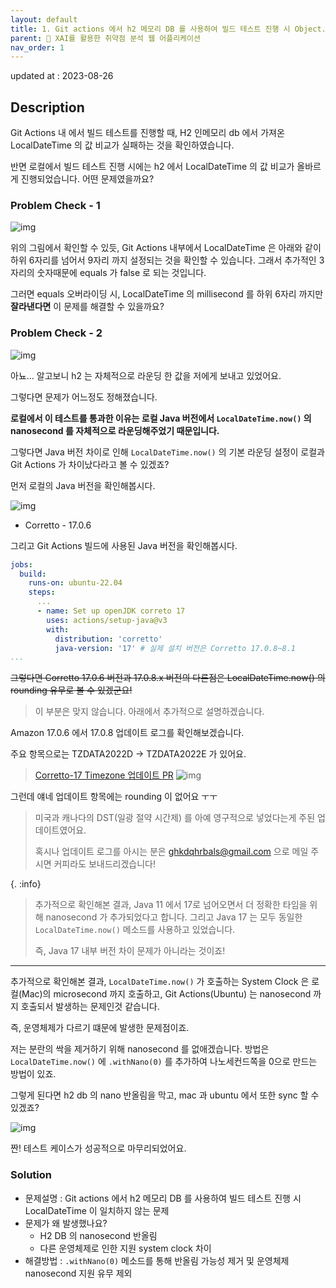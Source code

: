 ```yaml
---
layout: default
title: 1. Git actions 에서 h2 메모리 DB 를 사용하여 빌드 테스트 진행 시 Object.equals 에러 처리 
parent: 📌 XAI를 활용한 취약점 분석 웹 어플리케이션
nav_order: 1
---
```


updated at : 2023-08-26

## Description

Git Actions 내 에서 빌드 테스트를 진행할 때, H2 인메모리 db 에서 가져온 LocalDateTime 의 값 비교가 실패하는 것을 확인하였습니다.

반면 로컬에서 빌드 테스트 진행 시에는 h2 에서 LocalDateTime 의 값 비교가 올바르게 진행되었습니다. 어떤 문제였을까요?


### Problem Check - 1

![img](../../assets/f/3.png)

위의 그림에서 확인할 수 있듯, Git Actions 내부에서 LocalDateTime 은 아래와 같이 하위 6자리를 넘어서 9자리 까지 설정되는 것을 확인할 수 있습니다. 
그래서 추가적인 3자리의 숫자때문에 equals 가 false 로 되는 것입니다.

그러면 equals 오버라이딩 시, LocalDateTime 의 millisecond 를 하위 6자리 까지만 **잘라낸다면** 이 문제를 해결할 수 있을까요?

### Problem Check - 2

![img](../../assets/f/2.png)

아뇨... 알고보니 h2 는 자체적으로 라운딩 한 값을 저에게 보내고 있었어요.

그렇다면 문제가 어느정도 정해졌습니다.

**로컬에서 이 테스트를 통과한 이유는 로컬 Java 버전에서 `LocalDateTime.now()` 의 nanosecond 를 자체적으로 라운딩해주었기 때문입니다.**

그렇다면 Java 버전 차이로 인해 `LocalDateTime.now()` 의 기본 라운딩 설정이 로컬과 Git Actions 가 차이났다라고 볼 수 있겠죠?

먼저 로컬의 Java 버전을 확인해봅시다.

![img](../../assets/f/5.png)

* Corretto - 17.0.6

그리고 Git Actions 빌드에 사용된 Java 버전을 확인해봅시다.

```yaml
jobs:
  build:
    runs-on: ubuntu-22.04
    steps:
      ...
      - name: Set up openJDK correto 17
        uses: actions/setup-java@v3
        with:
          distribution: 'corretto'
          java-version: '17' # 실제 설치 버전은 Corretto 17.0.8~8.1
...
```

~~그렇다면 Corretto 17.0.6 버전과 17.0.8.x 버전의 다른점은 LocalDateTime.now() 의 rounding 유무로 볼 수 있겠군요!~~ 
> 이 부분은 맞지 않습니다. 아래에서 추가적으로 설명하겠습니다.

Amazon 17.0.6 에서 17.0.8 업데이트 로그를 확인해보겠습니다.

주요 항목으로는 TZDATA2022D -> TZDATA2022E 가 있어요.
> [Corretto-17 Timezone 업데이트 PR](https://github.com/corretto/corretto-17/pull/99/files)
> ![img](../../assets/f/7.png)

그런데 얘네 업데이트 항목에는 rounding 이 없어요 ㅜㅜ
> 미국과 캐나다의 DST(일광 절약 시간제) 를 아예 영구적으로 넣었다는게 주된 업데이트였어요.
> 
> 혹시나 업데이트 로그를 아시는 분은 ghkdqhrbals@gmail.com 으로 메일 주시면 커피라도 보내드리겠습니다!

{. :info}
> 추가적으로 확인해본 결과, Java 11 에서 17로 넘어오면서 더 정확한 타임을 위해 nanosecond 가 추가되었다고 합니다.
> 그리고 Java 17 는 모두 동일한 `LocalDateTime.now()` 메소드를 사용하고 있었습니다.
> 
> 즉, Java 17 내부 버전 차이 문제가 아니라는 것이죠!

-----

추가적으로 확인해본 결과, `LocalDateTime.now()` 가 호출하는 System Clock 은 로컬(Mac)의 microsecond 까지 호출하고, Git Actions(Ubuntu) 는 nanosecond 까지 호출되서 발생하는 문제인것 같습니다.

즉, 운영체제가 다르기 떄문에 발생한 문제점이죠.

저는 분란의 싹을 제거하기 위해 nanosecond 를 없애겠습니다. 방법은 `LocalDateTime.now()` 에 `.withNano(0)` 를 추가하여 나노세컨드쪽을 0으로 만드는 방법이 있죠.

그렇게 된다면 h2 db 의 nano 반올림을 막고, mac 과 ubuntu 에서 또한 sync 할 수 있겠죠?

![img](../../assets/f/8.png)

짠! 테스트 케이스가 성공적으로 마무리되었어요.

### Solution

* 문제설명 : Git actions 에서 h2 메모리 DB 를 사용하여 빌드 테스트 진행 시 LocalDateTime 이 일치하지 않는 문제
* 문제가 왜 발생했나요?
  * H2 DB 의 nanosecond 반올림
  * 다른 운영체제로 인한 지원 system clock 차이
* 해결방법 : `.withNano(0)` 메소드를 통해 반올림 가능성 제거 및 운영체제 nanosecond 지원 유무 제외 
